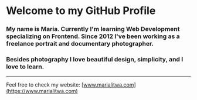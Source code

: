 # Welcome to my GitHub Profile

### My name is Maria. Currently I'm learning Web Development specializing on Frontend. Since 2012 I've been working as a freelance portrait and documentary photographer.

### Besides photography I love beautiful design, simplicity, and I love to learn.

---

Feel free to check my website: [www.marialitwa.com](https://www.marialitwa.com)


